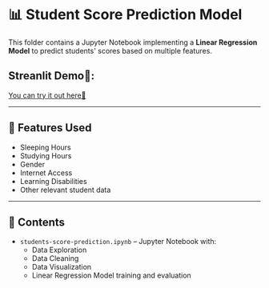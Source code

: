 # 📊 Student Score Prediction Model

This folder contains a Jupyter Notebook implementing a **Linear Regression Model** to predict students' scores based on multiple features.

## Streanlit Demo🚀:
[You can try it out here🚀](https://students-scores-prediction-jfey8p8nngrshjahnomhdm.streamlit.app/)

---

## 🧩 Features Used
- Sleeping Hours  
- Studying Hours  
- Gender  
- Internet Access  
- Learning Disabilities  
- Other relevant student data  

---

## 📓 Contents
- `students-score-prediction.ipynb` – Jupyter Notebook with:
  - Data Exploration  
  - Data Cleaning  
  - Data Visualization 
  - Linear Regression Model training and evaluation 

